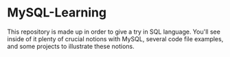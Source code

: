 # MySQL-Learning
This repository is made up in order to give a try in SQL language. You'll see inside of it plenty of crucial notions with MySQL, several code file examples, and some projects to illustrate these notions.
